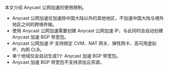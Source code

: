 本文介绍 Anycast 公网加速的使用限制。
- Anycast 公网加速仅加速除中国大陆以外的其他地区，不加速中国大陆与境外地区之间的跨境传输。
- 使用 Anycast 公网加速需要创建 Anycast 公网加速 IP，与此同时会自动创建 Anycast 加速 BGP 带宽包。
 - Anycast 公网加速 IP 支持绑定 CVM、NAT 网关、弹性网卡、高可用虚拟 IP、内网 CLB。
 - 单个地域仅会自动生成1个 Anycast 加速 BGP 带宽包。
 - Anycast 加速 BGP 带宽包不支持添加云资源。
